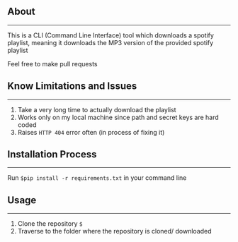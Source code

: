 ## About 

---

This is a CLI (Command Line Interface) tool which downloads a spotify playlist,
meaning it downloads the MP3 version of the provided spotify playlist

Feel free to make pull requests

## Know Limitations and Issues

---

1. Take a very long time to actually download the playlist
2. Works only on my local machine since path and secret keys are hard coded
3. Raises `HTTP 404` error often (in process of fixing it)


## Installation Process

---

Run `$pip install -r requirements.txt` in your command line

## Usage

---

1. Clone the repository `$`
2. Traverse to the folder where the repository is cloned/ downloaded
